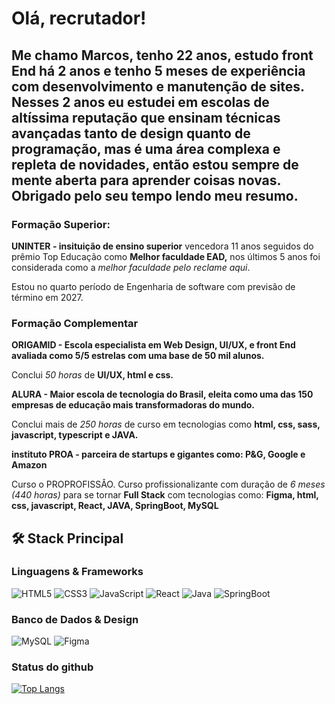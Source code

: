 # Olá, recrutador!

## Me chamo Marcos, tenho 22 anos, estudo front End há 2 anos e tenho 5 meses de experiência com desenvolvimento e manutenção de sites. Nesses 2 anos eu estudei em escolas de altíssima reputação que ensinam técnicas avançadas tanto de design quanto de programação, mas é uma área complexa e repleta de novidades, então estou sempre de mente aberta para aprender coisas novas.  Obrigado pelo seu tempo lendo meu resumo.

### Formação Superior: 

**UNINTER - insituição de ensino superior**  vencedora 11 anos seguidos do prêmio Top Educação como **Melhor faculdade EAD,** nos últimos 5 anos foi considerada como a *melhor faculdade pelo reclame aqui*.

Estou no quarto período de Engenharia de software com previsão de término em 2027.

### Formação Complementar

**ORIGAMID - Escola especialista em Web Design, UI/UX, e front End avaliada como 5/5 estrelas com uma base de 50 mil alunos.**

Conclui *50 horas* de **UI/UX, html e css.**

**ALURA -  Maior escola de tecnologia do Brasil, eleita como uma das 150 empresas de educação mais transformadoras do mundo.** 

Conclui mais de *250 horas* de curso em tecnologias como **html, css, sass, javascript, typescript e JAVA.**

**instituto PROA - parceira de startups e gigantes como: P&G, Google e Amazon**  

Curso o PROPROFISSÂO. Curso profissionalizante com duração de *6 meses (440 horas)* para se tornar **Full Stack** com tecnologias como: **Figma, html, css, javascript, React, JAVA, SpringBoot, MySQL**

## 🛠 Stack Principal  

### Linguagens & Frameworks 
![HTML5](https://img.shields.io/badge/HTML5-E34F26?style=for-the-badge&logo=html5&logoColor=white)  ![CSS3](https://img.shields.io/badge/CSS3-1572B6?style=for-the-badge&logo=css3&logoColor=white)  ![JavaScript](https://img.shields.io/badge/JavaScript-F7DF1E?style=for-the-badge&logo=javascript&logoColor=black) ![React](https://img.shields.io/badge/React-61DAFB?style=for-the-badge&logo=react&logoColor=black)  ![Java](https://img.shields.io/badge/Java-ED8B00?style=for-the-badge&logo=openjdk&logoColor=white)  ![SpringBoot](https://img.shields.io/badge/Spring_Boot-6DB33F?style=for-the-badge&logo=spring-boot&logoColor=white)  


### Banco de Dados & Design  
![MySQL](https://img.shields.io/badge/MySQL-4479A1?style=for-the-badge&logo=mysql&logoColor=white)  ![Figma](https://img.shields.io/badge/Figma-F24E1E?style=for-the-badge&logo=figma&logoColor=white)   

### Status do github
[![Top Langs](https://github-readme-stats.vercel.app/api/top-langs/?username=MarcosBarradas&layout=compact&theme=dracula)](https://github.com/anuraghazra/github-readme-stats)  
